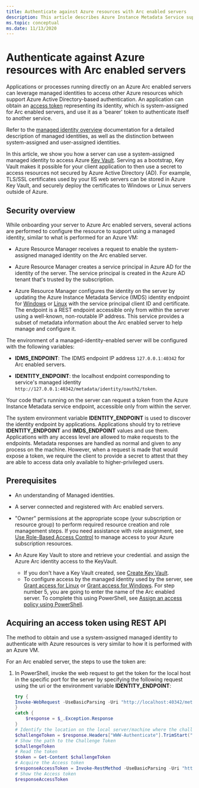 ```yaml
---
title: Authenticate against Azure resources with Arc enabled servers
description: This article describes Azure Instance Metadata Service support for Arc enabled servers and how you can authenticate against Azure resources and local using a secret.
ms.topic: conceptual
ms.date: 11/13/2020
---
```


# Authenticate against Azure resources with Arc enabled servers

Applications or processes running directly on an Azure Arc enabled servers can leverage managed identities to access other Azure resources which support Azure Active Directory-based authentication. An application can obtain an [access token](../../active-directory/develop/developer-glossary.md#access-token) representing its identity, which is system-assigned for Arc enabled servers, and use it as a 'bearer' token to authenticate itself to another service.

Refer to the [managed identity overview](../../active-directory/managed-identities-azure-resources/overview.md) documentation for a detailed description of managed identities, as well as the distinction between system-assigned and user-assigned identities.

In this article, we show you how a server can use a system-assigned managed identity to access Azure [Key Vault](../../key-vault/general/overview.md). Serving as a bootstrap, Key Vault makes it possible for your client application to then use a secret to access resources not secured by Azure Active Directory (AD). For example, TLS/SSL certificates used by your IIS web servers can be stored in Azure Key Vault, and securely deploy the certificates to Windows or Linux servers outside of Azure.

## Security overview

While onboarding your server to Azure Arc enabled servers, several actions are performed to configure the resource to support using a managed identity, similar to what is performed for an Azure VM:

- Azure Resource Manager receives a request to enable the system-assigned managed identity on the Arc enabled server.

- Azure Resource Manager creates a service principal in Azure AD for the identity of the server. The service principal is created in the Azure AD tenant that's trusted by the subscription.

- Azure Resource Manager configures the identity on the server by updating the Azure Instance Metadata Service (IMDS) identity endpoint for [Windows](../../virtual-machines/windows/instance-metadata-service.md) or [Linux](../../virtual-machines/linux/instance-metadata-service.md) with the service principal client ID and certificate. The endpoint is a REST endpoint accessible only from within the server using a well-known, non-routable IP address. This service provides a subset of metadata information about the Arc enabled server to help manage and configure it.

The environment of a managed-identity-enabled server will be configured with the following variables:

- **IDMS_ENDPOINT**: The IDMS endpoint IP address `127.0.0.1:40342` for Arc enabled servers.

- **IDENTITY_ENDPOINT**: the localhost endpoint corresponding to service's managed identity `http://127.0.0.1:40342/metadata/identity/oauth2/token`.

Your code that's running on the server can request a token from the Azure Instance Metadata service endpoint, accessible only from within the server.

The system environment variable **IDENTITY_ENDPOINT** is used to discover the identity endpoint by applications. Applications should try to retrieve **IDENTITY_ENDPOINT** and **IMDS_ENDPOINT** values and use them. Applications with any access level are allowed to make requests to the endpoints. Metadata responses are handled as normal and given to any process on the machine. However, when a request is made that would expose a token, we require the client to provide a secret to attest that they are able to access data only available to higher-privileged users.

## Prerequisites

- An understanding of Managed identities.
- A server connected and registered with Arc enabled servers.
- "Owner" permissions at the appropriate scope (your subscription or resource group) to perform required resource creation and role management steps. If you need assistance with role assignment, see [Use Role-Based Access Control](../../role-based-access-control/role-assignments-portal.md) to manage access to your Azure subscription resources.
- An Azure Key Vault to store and retrieve your credential. and assign the Azure Arc identity access to the KeyVault.

    - If you don't have a Key Vault created, see [Create Key Vault](../../active-directory/managed-identities-azure-resources/tutorial-windows-vm-access-nonaad.md#create-a-key-vault-).
    - To configure access by the managed identity used by the server, see [Grant access for Linux](../../active-directory/managed-identities-azure-resources/tutorial-linux-vm-access-nonaad.md#grant-access) or [Grant access for Windows](../../active-directory/managed-identities-azure-resources/tutorial-windows-vm-access-nonaad.md#grant-access). For step number 5, you are going to enter the name of the Arc enabled server. To complete this using PowerShell, see [Assign an access policy using PowerShell](../../key-vault/general/assign-access-policy-powershell.md).

## Acquiring an access token using REST API

The method to obtain and use a system-assigned managed identity to authenticate with Azure resources is very similar to how it is performed with an Azure VM.

For an Arc enabled server, the steps to use the token are:

1. In PowerShell, invoke the web request to get the token for the local host in the specific port for the server by specifying the following request using the uri or the environment variable **IDENTITY_ENDPOINT**:

    ```powershell
    try {
    Invoke-WebRequest -UseBasicParsing -Uri "http://localhost:40342/metadata/identity/oauth2/token?api-version=2019-11-01&resource=https%3A%2F%2Fmanagement.azure.com%2F" -Headers @{Metadata="true"} -Verbose:0
    }
    catch {
        $response = $_.Exception.Response
    }
    # Identify the location on the local server/machine where the challenge token is stored.
    $challengeToken = $response.Headers["WWW-Authenticate"].TrimStart("Basic realm=")
    # Show the path to the Challenge Token
    $challengeToken
    # Read the token
    $token = Get-Content $challengeToken
    # Acquire the Access token
    $responseAccessToken = Invoke-RestMethod -UseBasicParsing -Uri "http://localhost:40342/metadata/identity/oauth2/token?api-version=2019-11-01&resource=https%3A%2F%2Fmanagement.azure.com%2F" -Headers @{Metadata="true"; Authorization="Basic $token"}
    # Show the Access token
    $responseAccessToken
    ```

